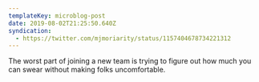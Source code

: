 ```yaml
---
templateKey: microblog-post
date: 2019-08-02T21:25:50.640Z
syndication:
  - https://twitter.com/mjmoriarity/status/1157404678734221312
---
```


The worst part of joining a new team is trying to figure out how much you can swear without making folks uncomfortable.
